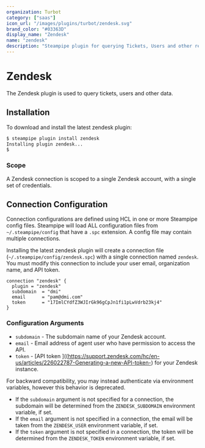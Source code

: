 ```yaml
---
organization: Turbot
category: ["saas"]
icon_url: "/images/plugins/turbot/zendesk.svg"
brand_color: "#03363D"
display_name: "Zendesk"
name: "zendesk"
description: "Steampipe plugin for querying Tickets, Users and other resources."
---
```


# Zendesk

The Zendesk plugin is used to query tickets, users and other data.

## Installation

To download and install the latest zendesk plugin:

```bash
$ steampipe plugin install zendesk
Installing plugin zendesk...
$
```

### Scope

A Zendesk connection is scoped to a single Zendesk account, with a single set of credentials.

## Connection Configuration

Connection configurations are defined using HCL in one or more Steampipe config files. Steampipe will load ALL configuration files from `~/.steampipe/config` that have a `.spc` extension. A config file may contain multiple connections.

Installing the latest zendesk plugin will create a connection file (`~/.steampipe/config/zendesk.spc`) with a single connection named `zendesk`. You must modify this connection to include your user email, organization name, and API token.

```hcl
connection "zendesk" {
  plugin = "zendesk"
  subdomain  = "dmi"
  email      = "pam@dmi.com"
  token      = "17ImlCYdfZ3WJIrGk96gCpJn1fi1pLwVdrb23kj4"
}
```

### Configuration Arguments

- `subdomain` - The subdomain name of your Zendesk account.
- `email` - Email address of agent user who have permission to access the API.
- `token` - [API token ]((https://support.zendesk.com/hc/en-us/articles/226022787-Generating-a-new-API-token-) for your Zendesk instance.

For backward compatibility, you may instead authenticate via environment variables, however this behavior is deprecated.

- If the `subdomain` argument is not specified for a connection, the subdomain will be determined from the `ZENDESK_SUBDOMAIN` environment variable, if set.
- If the `email` argument is not specified in a connection, the email will be taken from the `ZENDESK_USER` environment variable, if set.
- If the `token` argument is not specified in a connection, the token will be determined from the `ZENDESK_TOKEN` environment variable, if set.
